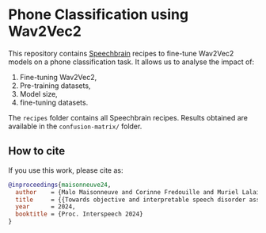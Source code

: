 # Phone Classification using Wav2Vec2

This repository contains [Speechbrain](https://github.com/speechbrain/speechbrain) recipes to fine-tune Wav2Vec2 models on a phone classification task.
It allows us to analyse the impact of:
  1. Fine-tuning Wav2Vec2,
  2. Pre-training datasets,
  3. Model size,
  4. fine-tuning datasets.

The `recipes` folder contains all Speechbrain recipes.
Results obtained are available in the `confusion-matrix/` folder.

## How to cite

If you use this work, please cite as:

```bib
@inproceedings{maisonneuve24,
  author    = {Malo Maisonneuve and Corinne Fredouille and Muriel Lalain and Alain Ghio and Virginie Woisard},
  title     = {{Towards objective and interpretable speech disorder assessment: a comparative analysis of CNN and transformer-based models}},
  year      = 2024,
  booktitle = {Proc. Interspeech 2024}
}
```
